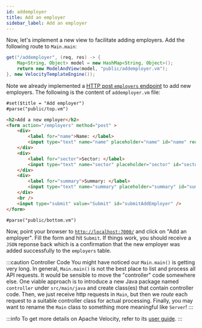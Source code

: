 ```yaml
---
id: addemployer
title: Add an employer
sidebar_label: Add an employer
---
```


Now, let's implement a new view to facilitate adding employers. Add the following route to `Main.main`:

```java
get("/addemployer", (req, res) -> {
    Map<String, Object> model = new HashMap<String, Object>();
    return new ModelAndView(model, "public/addemployer.vm");
}, new VelocityTemplateEngine());
```


Note we already implemented a [HTTP post `employers` endpoint](../wk4/post) to add new employers. The following is the content of `addemployer.vm` file:

```html
#set($title = "Add employer")
#parse("public/top.vm")

<h2>Add a new employer</h2>
<form action="/employers" method="post" >
    <div>
        <label for="name">Name: </label>
        <input type="text" name="name" placeholder="name" id="name" required>
    </div>
    <div>
        <label for="sector">Sector: </label>
        <input type="text" name="sector" placeholder="sector" id="sector" />
    </div>
    <div>
        <label for="summary">Summary: </label>
        <input type="text" name="summary" placeholder="summary" id="summary" />
    </div>
    <br />
    <input type="submit" value="Submit" id="submitAddEmployer" />
</form>

#parse("public/bottom.vm")
```

Now, point your browser to [`http://localhost:7000/`](http://localhost:7000/) and click on "Add an employer". Fill the form and hit `Submit`. If things work, you should receive a `JSON` reponse back which is a confirmation that the new employer was added successfully to the `employers` table.

:::caution Controller Code
You might have noticed our `Main.main()` is getting very long. In general, `Main.main()` is not the best place to list and process all API requests. It would be sensible to move the "controller" code somewhere else. One viable approach is to introduce a new Java package named `controller` under `src/main/java` and create class(es) that contain controller code. Then, we just receive http requests in `Main`, but then we _route_ each request to a suitable controller class for actual processing. Finally, you may want to rename the `Main` class to something more meaningful like `Server`!
:::

:::info
To get more details on Apache Velocity, refer to its [user guide](http://velocity.apache.org/engine/1.7/user-guide).
:::